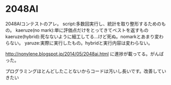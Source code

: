 2048AI
======
2048AIコンテストのアレ。
script:多数回実行し、統計を取り整形するためのもの。
kaeruze(no mark):単に評価点だけをとってきてベストを返すもの
kaeruze(hybrid):死なないように細工してる…けど死ぬ。nomarkとあまり変わらない。
yaruze:実際に実行したもの。hybridと実行内容は変わらない。

http://nonylene.blogspot.jp/2014/05/2048ai.html に進捗が載ってる。がんばった。

プログラミングほとんどしたことないからコードは汚いし長いです。改善していきたい
